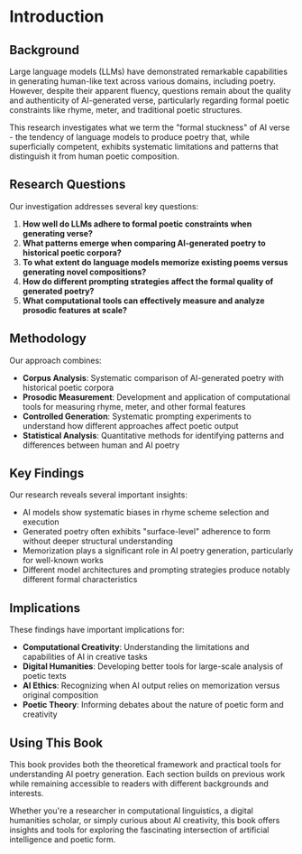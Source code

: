 # Introduction

## Background

Large language models (LLMs) have demonstrated remarkable capabilities in generating human-like text across various domains, including poetry. However, despite their apparent fluency, questions remain about the quality and authenticity of AI-generated verse, particularly regarding formal poetic constraints like rhyme, meter, and traditional poetic structures.

This research investigates what we term the "formal stuckness" of AI verse - the tendency of language models to produce poetry that, while superficially competent, exhibits systematic limitations and patterns that distinguish it from human poetic composition.

## Research Questions

Our investigation addresses several key questions:

1. **How well do LLMs adhere to formal poetic constraints when generating verse?**
2. **What patterns emerge when comparing AI-generated poetry to historical poetic corpora?**
3. **To what extent do language models memorize existing poems versus generating novel compositions?**
4. **How do different prompting strategies affect the formal quality of generated poetry?**
5. **What computational tools can effectively measure and analyze prosodic features at scale?**

## Methodology

Our approach combines:

- **Corpus Analysis**: Systematic comparison of AI-generated poetry with historical poetic corpora
- **Prosodic Measurement**: Development and application of computational tools for measuring rhyme, meter, and other formal features
- **Controlled Generation**: Systematic prompting experiments to understand how different approaches affect poetic output
- **Statistical Analysis**: Quantitative methods for identifying patterns and differences between human and AI poetry

## Key Findings

Our research reveals several important insights:

- AI models show systematic biases in rhyme scheme selection and execution
- Generated poetry often exhibits "surface-level" adherence to form without deeper structural understanding
- Memorization plays a significant role in AI poetry generation, particularly for well-known works
- Different model architectures and prompting strategies produce notably different formal characteristics

## Implications

These findings have important implications for:

- **Computational Creativity**: Understanding the limitations and capabilities of AI in creative tasks
- **Digital Humanities**: Developing better tools for large-scale analysis of poetic texts
- **AI Ethics**: Recognizing when AI output relies on memorization versus original composition
- **Poetic Theory**: Informing debates about the nature of poetic form and creativity

## Using This Book

This book provides both the theoretical framework and practical tools for understanding AI poetry generation. Each section builds on previous work while remaining accessible to readers with different backgrounds and interests.

Whether you're a researcher in computational linguistics, a digital humanities scholar, or simply curious about AI creativity, this book offers insights and tools for exploring the fascinating intersection of artificial intelligence and poetic form.
